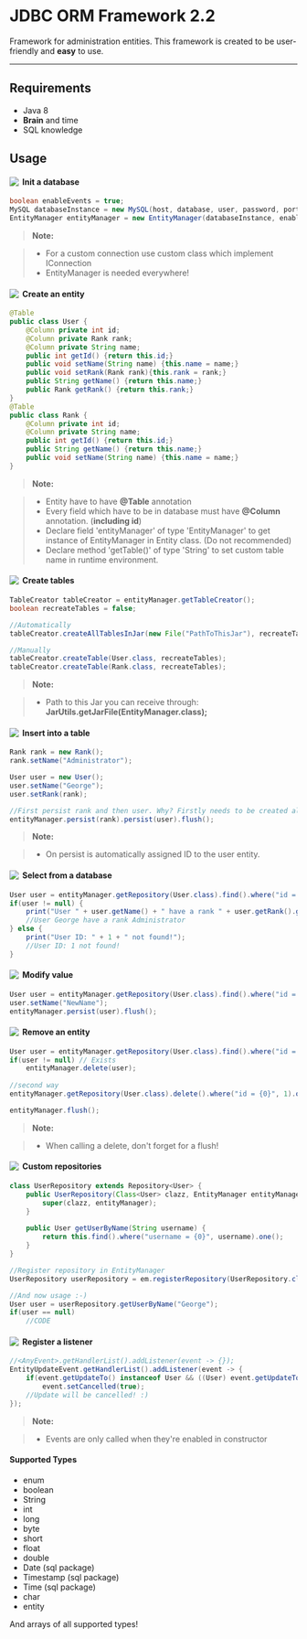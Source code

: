 JDBC ORM Framework 2.2
======================
Framework for administration entities.
This framework is created to be user-friendly and **easy** to use.

----------
Requirements
-------------
* Java 8
* **Brain** and time
* SQL knowledge

Usage
-------------
#### <img align="left" src="https://cdn4.iconfinder.com/data/icons/6x16-free-application-icons/16/Refresh.png" />&nbsp;Init a database
```java
boolean enableEvents = true;
MySQL databaseInstance = new MySQL(host, database, user, password, port);
EntityManager entityManager = new EntityManager(databaseInstance, enableEvents);
```

> **Note:**

> - For a custom connection use custom class which implement IConnection
> - EntityManager is needed everywhere!


#### <img align="left" src="https://netbeans.org/projects/platform/sources/platform-content/content/trunk/images/tutorials/paintapp/70/new_icon.png" />&nbsp;Create an entity

```java
@Table
public class User {
	@Column private int id;
	@Column private Rank rank;
	@Column private String name;
	public int getId() {return this.id;}
	public void setName(String name) {this.name = name;}
	public void setRank(Rank rank){this.rank = rank;}
	public String getName() {return this.name;}
	public Rank getRank() {return this.rank;}
}
@Table
public class Rank {
	@Column private int id;
	@Column private String name;
	public int getId() {return this.id;}
	public String getName() {return this.name;}
	public void setName(String name) {this.name = name;}
}
```

> **Note:**

> - Entity have to have **@Table** annotation 
> - Every field which have to be in database must have **@Column** annotation. (**including id**)
> - Declare field 'entityManager' of type 'EntityManager' to get instance of EntityManager in Entity class. (Do not recommended)
> - Declare method 'getTable()' of type 'String' to set custom table name in runtime environment.

#### <img align="left" src="https://cdn0.iconfinder.com/data/icons/16x16-free-toolbar-icons/16/13.png" />&nbsp;Create tables

```java
TableCreator tableCreator = entityManager.getTableCreator();
boolean recreateTables = false;

//Automatically
tableCreator.createAllTablesInJar(new File("PathToThisJar"), recreateTables);

//Manually
tableCreator.createTable(User.class, recreateTables);
tableCreator.createTable(Rank.class, recreateTables);
```
> **Note:**

> - Path to this Jar you can receive through: **JarUtils.getJarFile(EntityManager.class);**

#### <img align="left" src="http://help.autodesk.com/cloudhelp/ENU/Fusion-Model/images/GUID-A508A0DC-E730-4A9C-AB80-AC948FFADC50.png" />&nbsp;Insert into a table

```java
Rank rank = new Rank();
rank.setName("Administrator");

User user = new User();
user.setName("George");
user.setRank(rank);

//First persist rank and then user. Why? Firstly needs to be created all inner entities. Then theirs parents.
entityManager.persist(rank).persist(user).flush();
```

> **Note:**

> - On persist is automatically assigned ID to the user entity.

#### <img align="left" src="http://findicons.com/files/icons/949/token/16/search.png" />&nbsp;Select from a database
```java
User user = entityManager.getRepository(User.class).find().where("id = {0}", 1).ONE();
if(user != null) {
    print("User " + user.getName() + " have a rank " + user.getRank().getName());
    //User George have a rank Administrator
} else {
    print("User ID: " + 1 + " not found!"); 
    //User ID: 1 not found!
}
```


#### <img align="left" src="https://cdn2.iconfinder.com/data/icons/aspneticons_v1.0_Nov2006/edit_16x16.gif" />&nbsp;Modify value
```java
User user = entityManager.getRepository(User.class).find().where("id = {0}", 1).ONE();
user.setName("NewName");
entityManager.persist(user).flush();
```


#### <img align="left" src="https://cdn2.iconfinder.com/data/icons/aspneticons_v1.0_Nov2006/delete_16x16.gif" />&nbsp;Remove an entity
```java
User user = entityManager.getRepository(User.class).find().where("id = {0}", 1).ONE();
if(user != null) // Exists
	entityManager.delete(user);
	
//second way
entityManager.getRepository(User.class).delete().where("id = {0}", 1).one();

entityManager.flush();
```
> **Note:**

> - When calling a delete, don't forget for a flush!

#### <img align="left" src="http://findicons.com/files/icons/2705/clean_anti_malware/16/6_custom_icons_10.png" />&nbsp;Custom repositories
```java
class UserRepository extends Repository<User> {
    public UserRepository(Class<User> clazz, EntityManager entityManager) {
        super(clazz, entityManager);
    }
    
    public User getUserByName(String username) {
        return this.find().where("username = {0}", username).one();
    }
}

//Register repository in EntityManager
UserRepository userRepository = em.registerRepository(UserRepository.class, User.class);

//And now usage :-)
User user = userRepository.getUserByName("George");
if(user == null)
    //CODE  
```

#### <img align="left" src="https://cdn0.iconfinder.com/data/icons/16x16-free-toolbar-icons/16/13.png" />&nbsp;Register a listener
```java
//<AnyEvent>.getHandlerList().addListener(event -> {});
EntityUpdateEvent.getHandlerList().addListener(event -> {
    if(event.getUpdateTo() instanceof User && ((User) event.getUpdateTo()).getAge() == 22)
        event.setCancelled(true);
    //Update will be cancelled! :)
});
```
> **Note:**

> - Events are only called when they're enabled in constructor

#### Supported Types
* enum
* boolean
* String
* int
* long
* byte
* short
* float
* double
* Date (sql package)
* Timestamp (sql package)
* Time (sql package)
* char
* entity

And arrays of all supported types!
